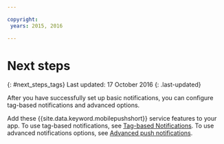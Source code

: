 ```yaml
---

copyright:
 years: 2015, 2016

---
```


# Next steps
{: #next_steps_tags}
Last updated: 17 October 2016
{: .last-updated}

After you have successfully set up basic notifications, you can configure tag-based notifications and advanced options.

Add these {{site.data.keyword.mobilepushshort}} service features to your app.
To use tag-based notifications, see [Tag-based Notifications](c_tag_basednotifications.html).
To use advanced notifications options, see [Advanced push notifications](t_advance_badge_sound_payload.html).
